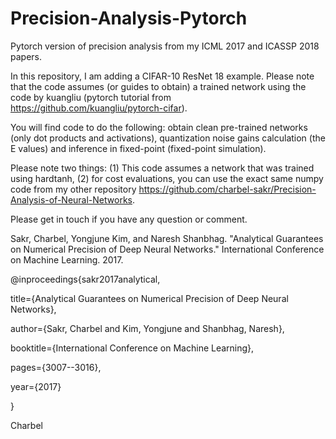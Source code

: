# Precision-Analysis-Pytorch
Pytorch version of precision analysis from my ICML 2017 and ICASSP 2018 papers.

In this repository, I am adding a CIFAR-10 ResNet 18 example. Please note that the code assumes (or guides to obtain) a trained network using the code by kuangliu (pytorch tutorial from https://github.com/kuangliu/pytorch-cifar).

You will find code to do the following: obtain clean pre-trained networks (only dot products and activations), quantization noise gains calculation (the E values) and inference in fixed-point (fixed-point simulation). 

Please note two things: (1) This code assumes a network that was trained using hardtanh, (2) for cost evaluations, you can use the exact same numpy code from my other repository https://github.com/charbel-sakr/Precision-Analysis-of-Neural-Networks.

Please get in touch if you have any question or comment.

Sakr, Charbel, Yongjune Kim, and Naresh Shanbhag. "Analytical Guarantees on Numerical Precision of Deep Neural Networks." International Conference on Machine Learning. 2017.

@inproceedings{sakr2017analytical,

title={Analytical Guarantees on Numerical Precision of Deep Neural Networks},

author={Sakr, Charbel and Kim, Yongjune and Shanbhag, Naresh},

booktitle={International Conference on Machine Learning},

pages={3007--3016},

year={2017}

}

Charbel
